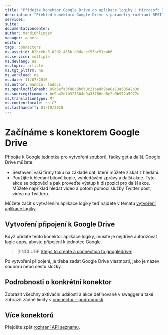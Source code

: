 ```yaml
---
title: "Přidejte konektor Google Drive do aplikace logiky | Microsoft Docs"
description: "Přehled konektoru Google Drive s parametry rozhraní REST API"
services: 
suite: 
documentationcenter: 
author: MandiOhlinger
manager: anneta
editor: 
tags: connectors
ms.assetid: b2bcebc5-02d2-435b-b0da-ef53bc51c4b6
ms.service: multiple
ms.devlang: na
ms.topic: article
ms.tgt_pltfrm: na
ms.workload: na
ms.date: 11/07/2016
ms.author: mandia; ladocs
ms.openlocfilehash: 05d6efa3f48c9b0b8c21badd96a0e13a63542b30
ms.sourcegitcommit: be9a42d7b321304d9a33786ed8e2b9b972a5977e
ms.translationtype: MT
ms.contentlocale: cs-CZ
ms.lasthandoff: 01/19/2018
---
```

# <a name="get-started-with-the-google-drive-connector"></a>Začínáme s konektorem Google Drive
Připojte k Google jednotka pro vytvoření souborů, řádky get a další. Google Drive můžete: 

* Sestavení vaší firmy toku na základě dat, které můžete získat z hledání. 
* Použijte k hledání bitové kopie, vyhledávání zprávy a další akce. Tyto akce se odpověď a pak proveďte výstup k dispozici pro další akce. Můžete například hledat video a potom pomocí služby Twitter post, videa na Twitteru.

Můžete začít s vytvářením aplikace logiky teď najdete v tématu [vytvoření aplikace logiky](../logic-apps/quickstart-create-first-logic-app-workflow.md).

## <a name="create-the-connection-to-google-drive"></a>Vytvoření připojení k Google Drive
Když přidáte tento konektor aplikace logiky, musíte je nejdříve autorizovat logic apps, abyste připojení k jednotce Google.

> [!INCLUDE [Steps to create a connection to googledrive](../../includes/connectors-create-api-googledrive.md)]
> 
> 

Po vytvoření připojení, je třeba zadat Google Drive vlastnosti, jako je název souboru nebo cestu složky. 

## <a name="connector-specific-details"></a>Podrobnosti o konkrétní konektor

Zobrazit všechny aktivační události a akce definované v swagger a také zobrazit žádné limity v [connector – podrobnosti](/connectors/googledrive/).

## <a name="more-connectors"></a>Více konektorů
Přejděte zpět [rozhraní API seznamu](apis-list.md).
